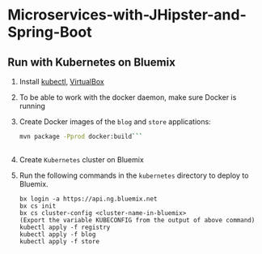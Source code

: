 # Microservices-with-JHipster-and-Spring-Boot

## Run with Kubernetes on Bluemix

1. Install [kubectl](https://kubernetes.io/docs/tasks/kubectl/install/), [VirtualBox](https://www.virtualbox.org/wiki/Downloads)

2. To be able to work with the docker daemon, make sure Docker is running

4. Create Docker images of the `blog` and `store` applications:

   ```bash
   mvn package -Pprod docker:build```
    
5. Create `Kubernetes` cluster on Bluemix

5. Run the following commands in the `kubernetes` directory to deploy to Bluemix. 

    ```
    bx login -a https://api.ng.bluemix.net
    bx cs init
    bx cs cluster-config <cluster-name-in-bluemix>
    (Export the variable KUBECONFIG from the output of above command)
    kubectl apply -f registry
    kubectl apply -f blog
    kubectl apply -f store
    ```



